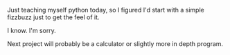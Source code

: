 Just teaching myself python today, so I figured I'd start with a simple fizzbuzz just to get the feel of it.

I know. I'm sorry.

Next project will probably be a calculator or slightly more in depth program.
